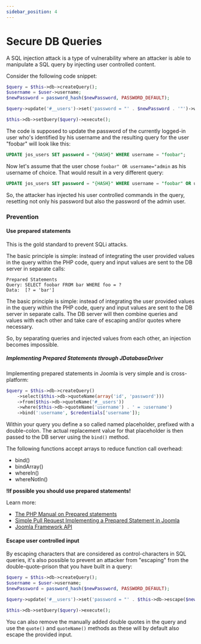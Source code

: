 ```yaml
---
sidebar_position: 4
---
```


Secure DB Queries
======================
A SQL injection attack is a type of vulnerability where an attacker is able to manipulate a SQL query by injecting user controlled content.

Consider the following code snippet:

```php
$query = $this->db->createQuery();
$username = $user->username;
$newPassword = password_hash($newPassword, PASSWORD_DEFAULT);

$query->update('#__users')->set('password = "' . $newPassword . '"')->where('username = "' . $username . '"');

$this->db->setQuery($query)->execute();
```

The code is supposed to update the password of the currently logged-in user who's identified by his username and the resulting query for the user "foobar" will look like this:

```sql
UPDATE jos_users SET password = "{HASH}" WHERE username = "foobar";
```

Now let's assume that the user chose `foobar" OR username="admin` as his username of choice. That would result in a very different query:

```sql
UPDATE jos_users SET password = "{HASH}" WHERE username = "foobar" OR username="admin";
```

So, the attacker has injected his user controlled commands in the query, resetting not only his password but also the password of the admin user.

### Prevention
#### Use prepared statements
This is the gold standard to prevent SQLi attacks.

The basic principle is simple: instead of integrating the user provided values in the query within the PHP code, query and input values are sent to the DB server in separate calls:

```
Prepared Statements
Query: SELECT foobar FROM bar WHERE foo = ?
Data:  [? = 'bar']
```

The basic principle is simple: instead of integrating the user provided values in the query within the PHP code, query and input values are sent to the DB server in separate calls. The DB server will then combine queries and values with each other and take care of escaping and/or quotes where necessary.

So, by separating queries and injected values from each other, an injection becomes impossible.

##### Implementing Prepared Statements through JDatabaseDriver
Implementing prepared statements in Joomla is very simple and is cross-platform:

```php
$query = $this->db->createQuery()
	->select($this->db->quoteName(array('id', 'password')))
	->from($this->db->quoteName('#__users'))
	->where($this->db->quoteName('username') . ' = :username')
	->bind(':username', $credentials['username']);
```

Within your query you define a so called named placeholder, prefixed with a double-colon. The actual replacement value for that placeholder is then passed to the DB server using the ```bind()``` method.

The following functions accept arrays to reduce function call overhead:
* bind()
* bindArray()
* whereIn()
* whereNotIn()

__!If possible you should use prepared statements!__

Learn more:
* [The PHP Manual on Prepared statements](https://php.net/manual/en/pdo.prepared-statements.php)
* [Simple Pull Request Implementing a Prepared Statement in Joomla](https://github.com/joomla/joomla-cms/pull/25049/files )
* [Joomla Framework API](https://api.joomla.org/framework-1/classes/Joomla.Database.DatabaseQuery.html)


#### Escape user controlled input
By escaping characters that are considered as control-characters in SQL queries, it's also possible to prevent an attacker from "escaping" from the double-quote-prison that you have built in a query:

```php
$query = $this->db->createQuery();
$username = $user->username;
$newPassword = password_hash($newPassword, PASSWORD_DEFAULT);

$query->update('#__users')->set('password = "' . $this->db->escape($newPassword) . '"')->where('username = "' . $this->db->escape($username) . '"');

$this->db->setQuery($query)->execute();
```

You can also remove the manually added double quotes in the query and use the ```quote()``` and ```quoteName()``` methods as these will by default also escape the provided input.

